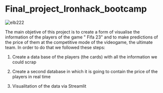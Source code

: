 # Final_project_Ironhack_bootcamp

 ![elb222](https://user-images.githubusercontent.com/109019847/193476916-d2c709ee-4548-4928-a044-8861a6c566ab.jpg)

The main objetive of this project is to create a form of visualise the information of the players of the game " Fifa 23" and to make predictions of the price of them at the competitive mode of the videogame, the ultimate team. In order to do that we followed these steps:


1)  Create a data base of the players (the cards) with all the information we could scrap

2)  Create a second database in which it is going to contain the price of the players in real time

3) Visualitation of the data via Streamlit


